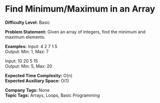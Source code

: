 # Find Minimum/Maximum in an Array

**Difficulty Level:** Basic

**Problem Statement:**
Given an array of integers, find the minimum and maximum elements.

**Examples:**
Input: 4 2 7 1 5  
Output: Min: 1, Max: 7  

Input: 10 20 5 15  
Output: Min: 5, Max: 20  

**Expected Time Complexity:** O(n)  
**Expected Auxiliary Space:** O(1)  

**Company Tags:** None  
**Topic Tags:** Arrays, Loops, Basic Programming

